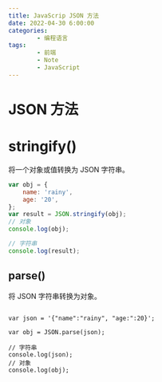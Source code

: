 ```yaml
---
title: JavaScrip JSON 方法
date: 2022-04-30 6:00:00
categories:
        - 编程语言
tags:
        - 前端
        - Note
        - JavaScript
---
```


# JSON 方法

# stringify()

将一个对象或值转换为 JSON 字符串。

```js
var obj = {
	name: 'rainy',
	age: '20',
};
var result = JSON.stringify(obj);
// 对象
console.log(obj);

// 字符串
console.log(result);
```

## parse()

将 JSON 字符串转换为对象。

```

var json = '{"name":"rainy", "age:":20}';

var obj = JSON.parse(json);

// 字符串
console.log(json);
// 对象
console.log(obj);

```
